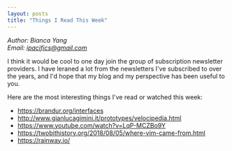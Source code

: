 ```yaml
---
layout: posts
title: "Things I Read This Week"
---
```

*Author: Bianca Yang*<br>
*Email: <a href="mailto:ipacifics@gmail.com?subject=Hello from the XDRT Blog">ipacifics@gmail.com</a>*<br>

I think it would be cool to one day join the group of subscription newsletter
providers. I have leraned a lot from the newsletters I've subscribed to over
the years, and I'd hope that my blog and my perspective has been useful to
you.

Here are the most interesting things I've read or watched this week:
* https://brandur.org/interfaces
* http://www.gianlucagimini.it/prototypes/velocipedia.html
* https://www.youtube.com/watch?v=LqP-MCZBo9Y
* https://twobithistory.org/2018/08/05/where-vim-came-from.html
* https://rainway.io/

